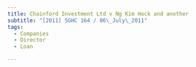 ```yaml
---
title: Chainford Investment Ltd v Ng Kim Hock and another 
subtitle: "[2011] SGHC 164 / 06\_July\_2011"
tags:
  - Companies
  - Director
  - Loan

---
```


